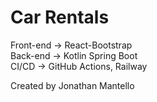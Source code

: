 # Car Rentals  

Front-end -> React-Bootstrap  
Back-end -> Kotlin Spring Boot  
CI/CD -> GitHub Actions, Railway  

Created by Jonathan Mantello  
